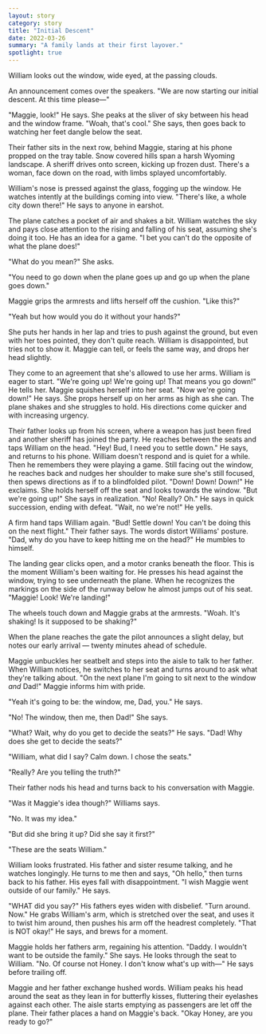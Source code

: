 ```yaml
---
layout: story
category: story
title: "Initial Descent"
date: 2022-03-26
summary: "A family lands at their first layover."
spotlight: true
---
```


William looks out the window, wide eyed, at the passing clouds.

An announcement comes over the speakers. "We are now starting our initial descent. At this time please—"

"Maggie, look!" He says. She peaks at the sliver of sky between his head and the window frame. "Woah, that's cool." She says, then goes back to watching her feet dangle below the seat.

Their father sits in the next row, behind Maggie, staring at his phone propped on the tray table. Snow covered hills span a harsh Wyoming landscape. A sheriff drives onto screen, kicking up frozen dust. There's a woman, face down on the road, with limbs splayed uncomfortably.

William's nose is pressed against the glass, fogging up the window. He watches intently at the buildings coming into view. "There's like, a whole city down there!" He says to anyone in earshot.

The plane catches a pocket of air and shakes a bit. William watches the sky and pays close attention to the rising and falling of his seat, assuming she's doing it too. He has an idea for a game. "I bet you can't do the opposite of what the plane does!"

"What do you mean?" She asks.

"You need to go down when the plane goes up and go up when the plane goes down."

Maggie grips the armrests and lifts herself off the cushion. "Like this?"

"Yeah but how would you do it without your hands?"

She puts her hands in her lap and tries to push against the ground, but even with her toes pointed, they don't quite reach. William is disappointed, but tries not to show it. Maggie can tell, or feels the same way, and drops her head slightly.

They come to an agreement that she's allowed to use her arms. William is eager to start. "We're going up! We're going up! That means you go down!" He tells her. Maggie squishes herself into her seat. "Now we're going down!" He says. She props herself up on her arms as high as she can. The plane shakes and she struggles to hold. His directions come quicker and with increasing urgency.

Their father looks up from his screen, where a weapon has just been fired and another sheriff has joined the party. He reaches between the seats and taps William on the head. "Hey! Bud, I need you to settle down." He says, and returns to his phone. William doesn't respond and is quiet for a while. Then he remembers they were playing a game. Still facing out the window, he reaches back and nudges her shoulder to make sure she's still focused, then spews directions as if to a blindfolded pilot. "Down! Down! Down!" He exclaims. She holds herself off the seat and looks towards the window. "But we're going up!" She says in realization. "No! Really? Oh." He says in quick succession, ending with defeat. "Wait, no we're not!" He yells.

A firm hand taps William again. "Bud! Settle down! You can't be doing this on the next flight." Their father says. The words distort Williams' posture. "Dad, why do you have to keep hitting me on the head?" He mumbles to himself.

The landing gear clicks open, and a motor cranks beneath the floor. This is the moment William's been waiting for. He presses his head against the window, trying to see underneath the plane. When he recognizes the markings on the side of the runway below he almost jumps out of his seat. "Maggie! Look! We're landing!"

The wheels touch down and Maggie grabs at the armrests. "Woah. It's shaking! Is it supposed to be shaking?"

When the plane reaches the gate the pilot announces a slight delay, but notes our early arrival — twenty minutes ahead of schedule.

Maggie unbuckles her seatbelt and steps into the aisle to talk to her father. When William notices, he switches to her seat and turns around to ask what they're talking about. "On the next plane I'm going to sit next to the window <i>and</i> Dad!" Maggie informs him with pride.

"Yeah it's going to be: the window, me, Dad, you." He says.

"No! The window, then me, then Dad!" She says.

"What? Wait, why do you get to decide the seats?" He says. "Dad! Why does she get to decide the seats?"

"William, what did I say? Calm down. I chose the seats."

"Really? Are you telling the truth?"

Their father nods his head and turns back to his conversation with Maggie.

"Was it Maggie's idea though?" Williams says.

"No. It was my idea."

"But did she bring it up? Did she say it first?"

"These are the seats William."

William looks frustrated. His father and sister resume talking, and he watches longingly. He turns to me then and says, "Oh hello," then turns back to his father. His eyes fall with disappointment. "I wish Maggie went outside of our family." He says.

"WHAT did you say?" His fathers eyes widen with disbelief. "Turn around. Now." He grabs William's arm, which is stretched over the seat, and uses it to twist him around, then pushes his arm off the headrest completely. "That is NOT okay!" He says, and brews for a moment.

Maggie holds her fathers arm, regaining his attention. "Daddy. I wouldn't want to be outside the family." She says. He looks through the seat to William. "No. Of course not Honey. I don't know what's up with—" He says before trailing off.

Maggie and her father exchange hushed words. William peaks his head around the seat as they lean in for butterfly kisses, fluttering their eyelashes against each other. The aisle starts emptying as passengers are let off the plane. Their father places a hand on Maggie's back. "Okay Honey, are you ready to go?"
